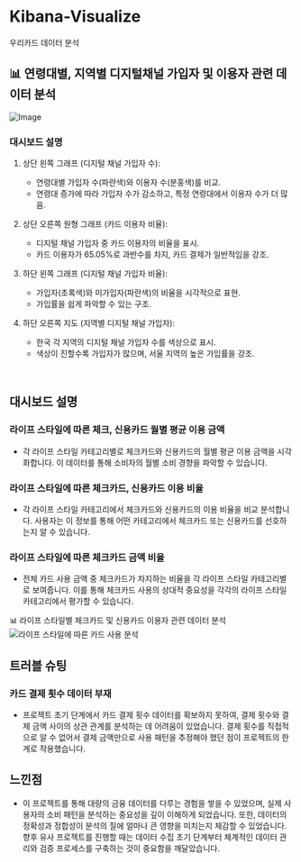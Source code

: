 # Kibana-Visualize
우리카드 데이터 분석

## :bar_chart: 연령대별, 지역별 디지털채널 가입자 및 이용자 관련 데이터 분석
   ![Image](https://github.com/user-attachments/assets/5096f2e3-6f88-4529-a2b4-1a81a09ffdd7)

### 대시보드 설명
1. 상단 왼쪽 그래프 (디지털 채널 가입자 수):

    - 연령대별 가입자 수(파란색)와 이용자 수(분홍색)를 비교.
    - 연령대 증가에 따라 가입자 수가 감소하고, 특정 연령대에서 이용자 수가 더 많음.

2. 상단 오른쪽 원형 그래프 (카드 이용자 비율):

    - 디지털 채널 가입자 중 카드 이용자의 비율을 표시.
    - 카드 이용자가 65.05%로 과반수를 차지, 카드 결제가 일반적임을 강조.

3. 하단 왼쪽 그래프 (디지털 채널 가입자 비율):

    - 가입자(초록색)와 미가입자(파란색)의 비율을 시각적으로 표현.
    - 가입률을 쉽게 파악할 수 있는 구조.

4. 하단 오른쪽 지도 (지역별 디지털 채널 가입자):

    - 한국 각 지역의 디지털 채널 가입자 수를 색상으로 표시.
    - 색상이 진할수록 가입자가 많으며, 서울 지역의 높은 가입률을 강조.
<br>

## 대시보드 설명

### 라이프 스타일에 따른 체크, 신용카드 월별 평균 이용 금액
- 각 라이프 스타일 카테고리별로 체크카드와 신용카드의 월별 평균 이용 금액을 시각화합니다. 이 데이터를 통해 소비자의 월별 소비 경향을 파악할 수 있습니다.

### 라이프 스타일에 따른 체크카드, 신용카드 이용 비율
- 각 라이프 스타일 카테고리에서 체크카드와 신용카드의 이용 비율을 비교 분석합니다. 사용자는 이 정보를 통해 어떤 카테고리에서 체크카드 또는 신용카드를 선호하는지 알 수 있습니다.

### 라이프 스타일에 따른 체크카드 금액 비율
- 전체 카드 사용 금액 중 체크카드가 차지하는 비율을 각 라이프 스타일 카테고리별로 보여줍니다. 이를 통해 체크카드 사용의 상대적 중요성을 각각의 라이프 스타일 카테고리에서 평가할 수 있습니다.

:bar_chart: 라이프 스타일별 체크카드 및 신용카드 이용자 관련 데이터 분석
   ![라이프 스타일에 따른 카드 사용 분석](https://github.com/user-attachments/assets/89fb6116-36be-49dd-87cb-ea397d519ffb)
## 트러블 슈팅

### 카드 결제 횟수 데이터 부재
- 프로젝트 초기 단계에서 카드 결제 횟수 데이터를 확보하지 못하여, 결제 횟수와 결제 금액 사이의 상관 관계를 분석하는 데 어려움이 있었습니다. 결제 횟수를 직접적으로 알 수 없어서 결제 금액만으로 사용 패턴을 추정해야 했던 점이 프로젝트의 한계로 작용했습니다.


## 느낀점
- 이 프로젝트를 통해 대량의 금융 데이터를 다루는 경험을 쌓을 수 있었으며, 실제 사용자의 소비 패턴을 분석하는 중요성을 깊이 이해하게 되었습니다. 또한, 데이터의 정확성과 정합성이 분석의 질에 얼마나 큰 영향을 미치는지 체감할 수 있었습니다. 향후 유사 프로젝트를 진행할 때는 데이터 수집 초기 단계부터 체계적인 데이터 관리와 검증 프로세스를 구축하는 것이 중요함을 깨달았습니다.
